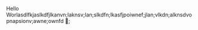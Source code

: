 Hello Worlasdlfkjaslkdfjlkanvn;laknsv;lan;slkdfn;lkasfjpoiwnef;jlan;vlkdn;alknsdvopnapsionv;awne;ownfd  ;
